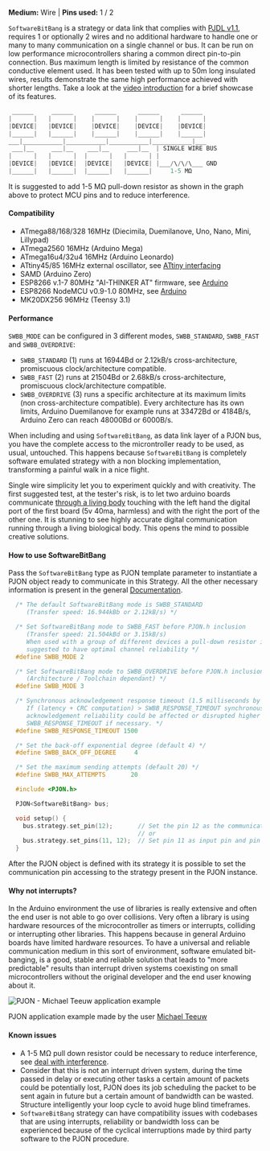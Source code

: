 
**Medium:** Wire |
**Pins used:** 1 / 2

`SoftwareBitBang` is a strategy or data link that complies with [PJDL v1.1](/strategies/SoftwareBitBang/specification/PJDL-specification-v1.1.md), requires 1 or optionally 2 wires and no additional hardware to handle one or many to many communication on a single channel or bus. It can be run on low performance microcontrollers sharing a common direct pin-to-pin connection. Bus maximum length is limited by resistance of the common conductive element used. It has been tested with up to 50m long insulated wires, results demonstrate the same high performance achieved with shorter lengths. Take a look at the [video introduction](https://www.youtube.com/watch?v=Vg5aSlD-VCU) for a brief showcase of its features.
```cpp  
 ______     ______      ______      ______      ______
|      |   |      |    |      |    |      |    |      |
|DEVICE|   |DEVICE|    |DEVICE|    |DEVICE|    |DEVICE|
|______|   |______|    |______|    |______|    |______|
___|___________|___________|___________|___________|___
 ___|__     ___|__    ___|__     ___|__  | SINGLE WIRE BUS
|      |   |      |  |      |   |      | |
|DEVICE|   |DEVICE|  |DEVICE|   |DEVICE| |___/\/\/\___ GND
|______|   |______|  |______|   |______|     1-5 MΩ
```
It is suggested to add 1-5 MΩ pull-down resistor as shown in the graph above to protect MCU pins and to reduce interference.

#### Compatibility
- ATmega88/168/328 16MHz (Diecimila, Duemilanove, Uno, Nano, Mini, Lillypad)
- ATmega2560 16MHz (Arduino Mega)
- ATmega16u4/32u4 16MHz (Arduino Leonardo)
- ATtiny45/85 16MHz external oscillator, see [ATtiny interfacing](https://github.com/gioblu/PJON/wiki/ATtiny-interfacing)
- SAMD (Arduino Zero)
- ESP8266 v.1-7 80MHz "AI-THINKER AT" firmware, see [Arduino](https://github.com/esp8266/Arduino)
- ESP8266 NodeMCU v0.9-1.0 80MHz, see [Arduino](https://github.com/esp8266/Arduino)
- MK20DX256 96MHz (Teensy 3.1)

#### Performance
`SWBB_MODE` can be configured in 3 different modes, `SWBB_STANDARD`, `SWBB_FAST` and `SWBB_OVERDRIVE`:
- `SWBB_STANDARD` (1) runs at 16944Bd or 2.12kB/s cross-architecture, promiscuous clock/architecture compatible.
- `SWBB_FAST` (2) runs at 21504Bd or 2.68kB/s cross-architecture, promiscuous clock/architecture compatible.
- `SWBB_OVERDRIVE` (3) runs a specific architecture at its maximum limits (non cross-architecture compatible). Every architecture has its own limits, Arduino Duemilanove for example runs at 33472Bd or 4184B/s, Arduino Zero can reach 48000Bd or 6000B/s.

When including and using `SoftwareBitBang`, as data link layer of a PJON bus, you have the complete access to the microntroller ready to be used, as usual, untouched. This happens because `SoftwareBitBang` is completely software emulated strategy with a non blocking implementation, transforming a painful walk in a nice flight.

Single wire simplicity let you to experiment quickly and with creativity. The first suggested test, at the tester's risk, is to let two arduino boards communicate [through a living body](https://www.youtube.com/watch?v=caMit7nzJsM) touching with the left hand the digital port of the first board (5v 40ma, harmless) and with the right the port of the other one. It is stunning to see highly accurate digital communication running through a living biological body. This opens the mind to possible creative solutions.

#### How to use SoftwareBitBang
Pass the `SoftwareBitBang` type as PJON template parameter to instantiate a PJON object ready to communicate in this Strategy. All the other necessary information is present in the general [Documentation](/documentation).
```cpp  
  /* The default SoftwareBitBang mode is SWBB_STANDARD
     (Transfer speed: 16.944kBb or 2.12kB/s) */

  /* Set SoftwareBitBang mode to SWBB_FAST before PJON.h inclusion
     (Transfer speed: 21.504kBd or 3.15kB/s)
     When used with a group of different devices a pull-down resistor is
     suggested to have optimal channel reliability */
  #define SWBB_MODE 2

  /* Set SoftwareBitBang mode to SWBB_OVERDRIVE before PJON.h inclusion
     (Architecture / Toolchain dependant) */
  #define SWBB_MODE 3

  /* Synchronous acknowledgement response timeout (1.5 milliseconds by default)
     If (latency + CRC computation) > SWBB_RESPONSE_TIMEOUT synchronous
     acknowledgement reliability could be affected or disrupted higher
     SWBB_RESPONSE_TIMEOUT if necessary. */
  #define SWBB_RESPONSE_TIMEOUT 1500

  /* Set the back-off exponential degree (default 4) */
  #define SWBB_BACK_OFF_DEGREE     4

  /* Set the maximum sending attempts (default 20) */
  #define SWBB_MAX_ATTEMPTS       20

  #include <PJON.h>

  PJON<SoftwareBitBang> bus;

  void setup() {
    bus.strategy.set_pin(12);       // Set the pin 12 as the communication pin
                                    // or
    bus.strategy.set_pins(11, 12);  // Set pin 11 as input pin and pin 12 as output pin  
  }

```
After the PJON object is defined with its strategy it is possible to set the communication pin accessing to the strategy present in the PJON instance.

#### Why not interrupts?
In the Arduino environment the use of libraries is really extensive and often the end user is not able to go over collisions. Very often a library is using hardware resources of the microcontroller as timers or interrupts, colliding or interrupting other libraries. This happens because in general Arduino boards have limited hardware resources. To have a universal and reliable communication medium in this sort of environment, software emulated bit-banging, is a good, stable and reliable solution that leads to "more predictable" results than interrupt driven systems coexisting on small microcontrollers without the original developer and the end user knowing about it.

![PJON - Michael Teeuw application example](http://33.media.tumblr.com/0065c3946a34191a2836c405224158c8/tumblr_inline_nvrbxkXo831s95p1z_500.gif)

PJON application example made by the user [Michael Teeuw](http://michaelteeuw.nl/post/130558526217/pjon-my-son)

#### Known issues
- A 1-5 MΩ pull down resistor could be necessary to reduce interference, see [deal with interference](https://github.com/gioblu/PJON/wiki/Deal-with-interference).
- Consider that this is not an interrupt driven system, during the time passed
in delay or executing other tasks a certain amount of packets could be potentially
lost, PJON does its job scheduling the packet
to be sent again in future but a certain amount of bandwidth can be wasted. Structure intelligently
your loop cycle to avoid huge blind timeframes.
- `SoftwareBitBang` strategy can have compatibility issues with codebases that
are using interrupts, reliability or bandwidth loss can be experienced because of the cyclical
interruptions made by third party software to the PJON procedure.
